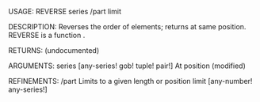 USAGE:
     REVERSE series /part limit

DESCRIPTION:
     Reverses the order of elements; returns at same position.
     REVERSE is a function .

RETURNS:
    (undocumented)

ARGUMENTS:
    series [any-series! gob! tuple! pair!]
        At position (modified)

REFINEMENTS:
    /part
        Limits to a given length or position
    limit [any-number! any-series!]
